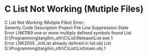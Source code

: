 # C List Not Working (Mutiple Files)
C List Not Working (Mutiple Files)
Error: <br />
Severity	Code	Description	Project	File	Line	Suppression State <br />
Error	LNK1169	one or more multiply defined symbols found	List	D:\Programming\targilim_ofir\C\List\Release\List.exe	1	 <br />
Error	LNK2005	_initList already defined in list.obj	List	D:\Programming\targilim_ofir\C\List\List\main.obj	1	 <br />
